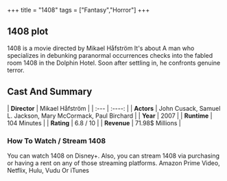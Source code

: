 +++
title = "1408"
tags = ["Fantasy","Horror"]
+++
## 1408 plot
1408 is a movie directed by Mikael Håfström It's about A man who specializes in debunking paranormal occurrences checks into the fabled room 1408 in the Dolphin Hotel. Soon after settling in, he confronts genuine terror.
## Cast And Summary
| **Director**      | Mikael Håfström |
    | :---        |    :----:   |
    |  **Actors** | John Cusack, Samuel L. Jackson, Mary McCormack, Paul Birchard |
    | **Year**   | 2007    |
    |  **Runtime** | 104 Minutes |
    |  **Rating** | 6.8 / 10 | 
    |  **Revenue** | 71.98$ Millions |
### How To Watch / Stream 1408
You can watch 1408 on Disney+.
Also, you can stream 1408 via purchasing or having a rent on any of those streaming platforms.
Amazon Prime Video, Netflix, Hulu, Vudu Or iTunes